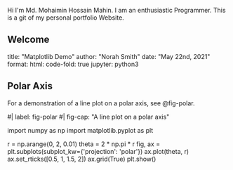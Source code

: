 Hi I'm Md. Mohaimin Hossain Mahin. I am an enthusiastic Programmer. This is a git of my personal portfolio Website.

<h2>Welcome</h2>


title: "Matplotlib Demo"
author: "Norah Smith"
date: "May 22nd, 2021"
format: 
  html:
    code-fold: true
jupyter: python3


## Polar Axis

For a demonstration of a line plot on a polar axis, see @fig-polar.


#| label: fig-polar
#| fig-cap: "A line plot on a polar axis"

import numpy as np
import matplotlib.pyplot as plt

r = np.arange(0, 2, 0.01)
theta = 2 * np.pi * r
fig, ax = plt.subplots(subplot_kw={'projection': 'polar'})
ax.plot(theta, r)
ax.set_rticks([0.5, 1, 1.5, 2])
ax.grid(True)
plt.show()

